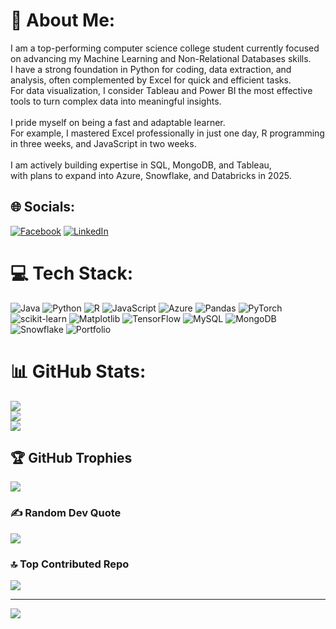 # 💫 About Me:
I am a top-performing computer science college student currently focused on advancing my Machine Learning and Non-Relational Databases skills. <br>I have a strong foundation in Python for coding, data extraction, and analysis, often complemented by Excel for quick and efficient tasks. <br>For data visualization, I consider Tableau and Power BI the most effective tools to turn complex data into meaningful insights.<br><br>I pride myself on being a fast and adaptable learner. <br>For example, I mastered Excel professionally in just one day, R programming in three weeks, and JavaScript in two weeks.<br><br>I am actively building expertise in SQL, MongoDB, and Tableau, <br>with plans to expand into Azure, Snowflake, and Databricks in 2025.


## 🌐 Socials:
[![Facebook](https://img.shields.io/badge/Facebook-%231877F2.svg?logo=Facebook&logoColor=white)](https://facebook.com/https://www.sololearn.com/en/profile/21948259) [![LinkedIn](https://img.shields.io/badge/LinkedIn-%230077B5.svg?logo=linkedin&logoColor=white)](https://www.linkedin.com/in/oscar-castanaza-829a22267/) 

# 💻 Tech Stack:
![Java](https://img.shields.io/badge/java-%23ED8B00.svg?style=for-the-badge&logo=openjdk&logoColor=white) ![Python](https://img.shields.io/badge/python-3670A0?style=for-the-badge&logo=python&logoColor=ffdd54) ![R](https://img.shields.io/badge/r-%23276DC3.svg?style=for-the-badge&logo=r&logoColor=white) ![JavaScript](https://img.shields.io/badge/javascript-%23323330.svg?style=for-the-badge&logo=javascript&logoColor=%23F7DF1E) ![Azure](https://img.shields.io/badge/azure-%230072C6.svg?style=for-the-badge&logo=microsoftazure&logoColor=white) ![Pandas](https://img.shields.io/badge/pandas-%23150458.svg?style=for-the-badge&logo=pandas&logoColor=white) ![PyTorch](https://img.shields.io/badge/PyTorch-%23EE4C2C.svg?style=for-the-badge&logo=PyTorch&logoColor=white) ![scikit-learn](https://img.shields.io/badge/scikit--learn-%23F7931E.svg?style=for-the-badge&logo=scikit-learn&logoColor=white) ![Matplotlib](https://img.shields.io/badge/Matplotlib-%23ffffff.svg?style=for-the-badge&logo=Matplotlib&logoColor=black) ![TensorFlow](https://img.shields.io/badge/TensorFlow-%23FF6F00.svg?style=for-the-badge&logo=TensorFlow&logoColor=white) ![MySQL](https://img.shields.io/badge/mysql-4479A1.svg?style=for-the-badge&logo=mysql&logoColor=white) ![MongoDB](https://img.shields.io/badge/MongoDB-%234ea94b.svg?style=for-the-badge&logo=mongodb&logoColor=white) ![Snowflake](https://img.shields.io/badge/snowflake-%2329B5E8.svg?style=for-the-badge&logo=snowflake&logoColor=white) ![Portfolio](https://img.shields.io/badge/Portfolio-%23000000.svg?style=for-the-badge&logo=firefox&logoColor=#FF7139)
# 📊 GitHub Stats:
![](https://github-readme-stats.vercel.app/api?username=Soichiro-Gardinner&theme=radical&hide_border=false&include_all_commits=true&count_private=false)<br/>
![](https://github-readme-streak-stats.herokuapp.com/?user=Soichiro-Gardinner&theme=radical&hide_border=false)<br/>
![](https://github-readme-stats.vercel.app/api/top-langs/?username=Soichiro-Gardinner&theme=radical&hide_border=false&include_all_commits=true&count_private=false&layout=compact)

## 🏆 GitHub Trophies
![](https://github-profile-trophy.vercel.app/?username=Soichiro-Gardinner&theme=radical&no-frame=true&no-bg=true&margin-w=4)

### ✍️ Random Dev Quote
![](https://quotes-github-readme.vercel.app/api?type=horizontal&theme=radical)

### 🔝 Top Contributed Repo
![](https://github-contributor-stats.vercel.app/api?username=Soichiro-Gardinner&limit=5&theme=radical&combine_all_yearly_contributions=true)

---
[![](https://visitcount.itsvg.in/api?id=Soichiro-Gardinner&icon=6&color=7)](https://visitcount.itsvg.in)

<!-- Proudly created with GPRM ( https://gprm.itsvg.in ) -->
